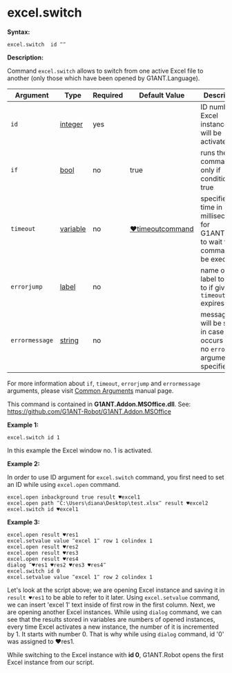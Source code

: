 # excel.switch

**Syntax:**

```G1ANT
excel.switch  id ‴‴  
```

**Description:**

Command `excel.switch` allows to switch from one active Excel file to another (only those which have been opened by G1ANT.Language).

| Argument | Type | Required | Default Value | Description |
| -------- | ---- | -------- | ------------- | ----------- |
|`id`| [integer](https://github.com/G1ANT-Robot/G1ANT.Manual/blob/master/G1ANT-Language/Structures/integer.md) | yes |  |  ID number of Excel instance that will be activated |
|`if`| [bool](https://github.com/G1ANT-Robot/G1ANT.Manual/blob/master/G1ANT-Language/Structures/bool.md) | no | true | runs the command only if condition is true |
|`timeout`| [variable](https://github.com/G1ANT-Robot/G1ANT.Manual/blob/master/G1ANT-Language/Special-Characters/variable.md) | no | [♥timeoutcommand](https://github.com/G1ANT-Robot/G1ANT.Manual/blob/master/G1ANT-Language/Variables/Special-Variables.md)  | specifies time in milliseconds for G1ANT.Robot to wait for the command to be executed |
|`errorjump` | [label](https://github.com/G1ANT-Robot/G1ANT.Manual/blob/master/G1ANT-Language/Structures/label.md) | no | | name of the label to jump to if given `timeout` expires |
|`errormessage`| [string](https://github.com/G1ANT-Robot/G1ANT.Manual/blob/master/G1ANT-Language/Structures/string.md) | no |  | message that will be shown in case error occurs and no `errorjump` argument is specified |

For more information about `if`, `timeout`, `errorjump` and `errormessage` arguments, please visit [Common Arguments](https://github.com/G1ANT-Robot/G1ANT.Manual/blob/master/G1ANT-Language/Common-Arguments.md)  manual page.

This command is contained in **G1ANT.Addon.MSOffice.dll**.
See: https://github.com/G1ANT-Robot/G1ANT.Addon.MSOffice

**Example 1:**

```G1ANT
excel.switch id 1
```

In this example the Excel window no. 1 is activated.

 

**Example 2:**

In order to use ID argument for `excel.switch` command, you first need to set an ID while using `excel.open` command.

```G1ANT
excel.open inbackground true result ♥excel1
excel.open path ‴C:\Users\diana\Desktop\test.xlsx‴ result ♥excel2
excel.switch id ♥excel1 
```

**Example 3:**

```G1ANT
excel.open result ♥res1
excel.setvalue value ‴excel 1‴ row 1 colindex 1
excel.open result ♥res2
excel.open result ♥res3
excel.open result ♥res4
dialog ‴♥res1 ♥res2 ♥res3 ♥res4‴
excel.switch id 0
excel.setvalue value ‴excel 1‴ row 2 colindex 1 
```


Let's look at the script above; we are opening Excel instance and saving it in `result ♥res1` to be able to refer to it later. Using `excel.setvalue` command, we can insert 'excel 1' text inside of first row in the first column. Next, we are opening another Excel instances. While using `dialog` command, we can see that the results stored in variables are numbers of opened instances, every time Excel activates a new instance, the number of it is incremented by 1. It starts with number 0. That is why while using `dialog` command, id '0' was assigned to ♥res1.

 

While switching to the Excel instance with **id 0**, G1ANT.Robot opens the first Excel instance from our script.


